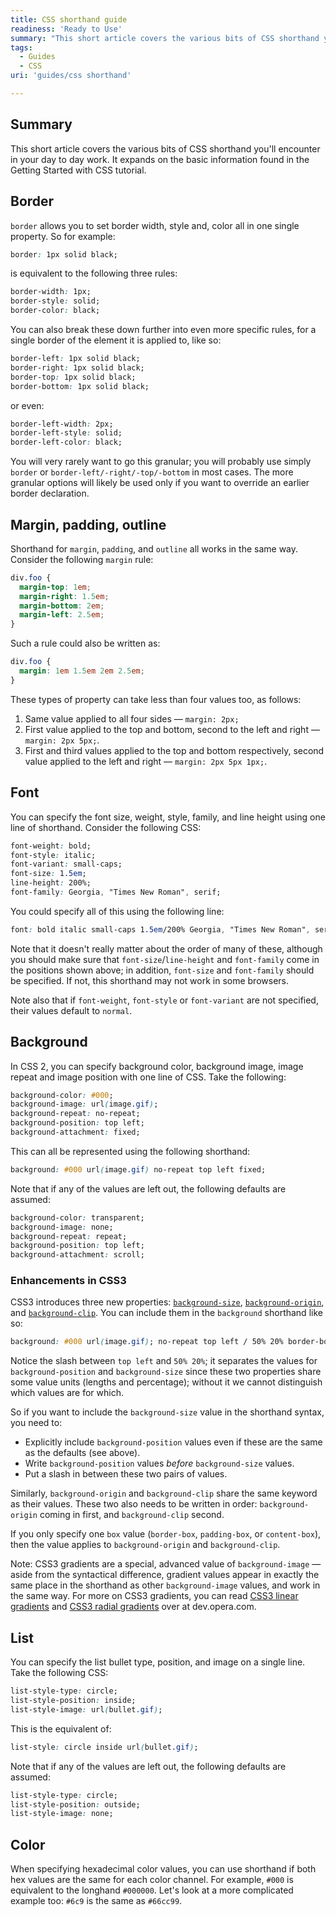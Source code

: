 ```yaml
---
title: CSS shorthand guide
readiness: 'Ready to Use'
summary: "This short article covers the various bits of CSS shorthand you'll encounter in your day to day work. It expands on the basic information found in the \nGetting Started with CSS tutorial.\n"
tags:
  - Guides
  - CSS
uri: 'guides/css shorthand'

---
```

## Summary

This short article covers the various bits of CSS shorthand you'll encounter in your day to day work. It expands on the basic information found in the Getting Started with CSS tutorial.

## Border

`border` allows you to set border width, style and, color all in one single property. So for example:

``` css
border: 1px solid black;
```

 is equivalent to the following three rules:

``` css
border-width: 1px;
border-style: solid;
border-color: black;
```

 You can also break these down further into even more specific rules, for a single border of the element it is applied to, like so:

``` css
border-left: 1px solid black;
border-right: 1px solid black;
border-top: 1px solid black;
border-bottom: 1px solid black;
```

 or even:

``` css
border-left-width: 2px;
border-left-style: solid;
border-left-color: black;
```

 You will very rarely want to go this granular; you will probably use simply `border` or `border-left/-right/-top/-bottom` in most cases. The more granular options will likely be used only if you want to override an earlier border declaration.

## Margin, padding, outline

Shorthand for `margin`, `padding`, and `outline` all works in the same way. Consider the following `margin` rule:

``` css
div.foo {
  margin-top: 1em;
  margin-right: 1.5em;
  margin-bottom: 2em;
  margin-left: 2.5em;
}
```

 Such a rule could also be written as:

``` css
div.foo {
  margin: 1em 1.5em 2em 2.5em;
}
```

 These types of property can take less than four values too, as follows:

1.  Same value applied to all four sides — `margin: 2px;`
2.  First value applied to the top and bottom, second to the left and right — `margin: 2px 5px;`.
3.  First and third values applied to the top and bottom respectively, second value applied to the left and right — `margin: 2px 5px 1px;`.

## Font

You can specify the font size, weight, style, family, and line height using one line of shorthand. Consider the following CSS:

``` css
font-weight: bold;
font-style: italic;
font-variant: small-caps;
font-size: 1.5em;
line-height: 200%;
font-family: Georgia, "Times New Roman", serif;
```

 You could specify all of this using the following line:

``` css
font: bold italic small-caps 1.5em/200% Georgia, "Times New Roman", serif;
```

 Note that it doesn't really matter about the order of many of these, although you should make sure that `font-size`/`line-height` and `font-family` come in the positions shown above; in addition, `font-size` and `font-family` should be specified. If not, this shorthand may not work in some browsers.

Note also that if `font-weight`, `font-style` or `font-variant` are not specified, their values default to `normal`.

## Background

In CSS 2, you can specify background color, background image, image repeat and image position with one line of CSS. Take the following:

``` css
background-color: #000;
background-image: url(image.gif);
background-repeat: no-repeat;
background-position: top left;
background-attachment: fixed;
```

 This can all be represented using the following shorthand:

``` css
background: #000 url(image.gif) no-repeat top left fixed;
```

 Note that if any of the values are left out, the following defaults are assumed:

``` css
background-color: transparent;
background-image: none;
background-repeat: repeat;
background-position: top left;
background-attachment: scroll;
```

### Enhancements in CSS3

CSS3 introduces three new properties: [`background-size`](http://www.w3.org/TR/css3-background/#the-background-size), [`background-origin`](http://www.w3.org/TR/css3-background/#the-background-origin), and [`background-clip`](http://www.w3.org/TR/css3-background/#the-background-clip). You can include them in the `background` shorthand like so:

``` css
background: #000 url(image.gif); no-repeat top left / 50% 20% border-box content-box;
```

 Notice the slash between `top left` and `50% 20%`; it separates the values for `background-position` and `background-size` since these two properties share some value units (lengths and percentage); without it we cannot distinguish which values are for which.

So if you want to include the `background-size` value in the shorthand syntax, you need to:

-   Explicitly include `background-position` values even if these are the same as the defaults (see above).
-   Write `background-position` values *before* `background-size` values.
-   Put a slash in between these two pairs of values.

Similarly, `background-origin` and `background-clip` share the same keyword as their values. These two also needs to be written in order: `background-origin` coming in first, and `background-clip` second.

If you only specify one `box` value (`border-box`, `padding-box`, or `content-box`), then the value applies to `background-origin` and `background-clip`.

Note: CSS3 gradients are a special, advanced value of `background-image` — aside from the syntactical difference, gradient values appear in exactly the same place in the shorthand as other `background-image` values, and work in the same way. For more on CSS3 gradients, you can read [CSS3 linear gradients](http://dev.opera.com/articles/view/css3-linear-gradients) and [CSS3 radial gradients](http://dev.opera.com/articles/view/css3-radial-gradients/) over at dev.opera.com.

## List

You can specify the list bullet type, position, and image on a single line. Take the following CSS:

``` css
list-style-type: circle;
list-style-position: inside;
list-style-image: url(bullet.gif);
```

 This is the equivalent of:

``` css
list-style: circle inside url(bullet.gif);
```

 Note that if any of the values are left out, the following defaults are assumed:

``` css
list-style-type: circle;
list-style-position: outside;
list-style-image: none;
```

## Color

When specifying hexadecimal color values, you can use shorthand if both hex values are the same for each color channel. For example, `#000` is equivalent to the longhand `#000000`. Let's look at a more complicated example too: `#6c9` is the same as `#66cc99`.
